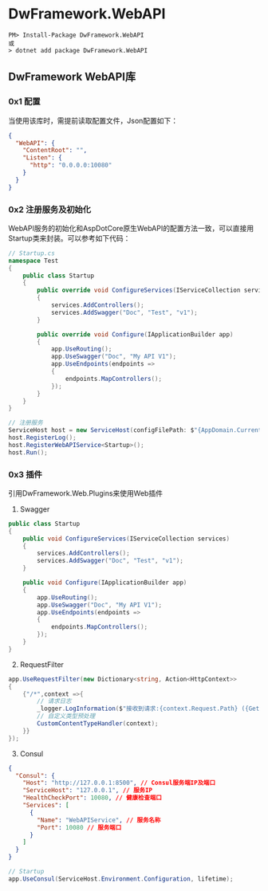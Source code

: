 # DwFramework.WebAPI

```shell
PM> Install-Package DwFramework.WebAPI
或
> dotnet add package DwFramework.WebAPI
```

## DwFramework WebAPI库

### 0x1 配置

当使用该库时，需提前读取配置文件，Json配置如下：

```json
{
  "WebAPI": {
    "ContentRoot": "",
    "Listen": {
      "http": "0.0.0.0:10080"
    }
  }
}
```

### 0x2 注册服务及初始化

WebAPI服务的初始化和AspDotCore原生WebAPI的配置方法一致，可以直接用Startup类来封装。可以参考如下代码：

```c#
// Startup.cs
namespace Test
{
    public class Startup
    {
        public override void ConfigureServices(IServiceCollection services)
        {
            services.AddControllers();
            services.AddSwagger("Doc", "Test", "v1");
        }

        public override void Configure(IApplicationBuilder app)
        {
            app.UseRouting();
            app.UseSwagger("Doc", "My API V1");
            app.UseEndpoints(endpoints =>
            {
                endpoints.MapControllers();
            });
        }
    }
}
```

```c#
// 注册服务
ServiceHost host = new ServiceHost(configFilePath: $"{AppDomain.CurrentDomain.BaseDirectory}Config.json");
host.RegisterLog();
host.RegisterWebAPIService<Startup>();
host.Run();
```

### 0x3 插件

引用DwFramework.Web.Plugins来使用Web插件

1. Swagger

```c#
public class Startup
{
    public void ConfigureServices(IServiceCollection services)
    {
        services.AddControllers();
        services.AddSwagger("Doc", "Test", "v1");
    }

    public void Configure(IApplicationBuilder app)
    {
        app.UseRouting();
        app.UseSwagger("Doc", "My API V1");
        app.UseEndpoints(endpoints =>
        {
            endpoints.MapControllers();
        });
    }
}
```

2. RequestFilter

```c#
app.UseRequestFilter(new Dictionary<string, Action<HttpContext>>
{
    {"/*",context =>{
        // 请求日志
        _logger.LogInformation($"接收到请求:{context.Request.Path} ({GetIP(context)})");
        // 自定义类型预处理
        CustomContentTypeHandler(context);
    }}
});
```

3. Consul

```json
{
  "Consul": {
    "Host": "http://127.0.0.1:8500", // Consul服务端IP及端口
    "ServiceHost": "127.0.0.1", // 服务IP
    "HealthCheckPort": 10080, // 健康检查端口
    "Services": [
      {
        "Name": "WebAPIService", // 服务名称
        "Port": 10080 // 服务端口
      }
    ]
  }
}
```

```c#
// Startup
app.UseConsul(ServiceHost.Environment.Configuration, lifetime);
```
